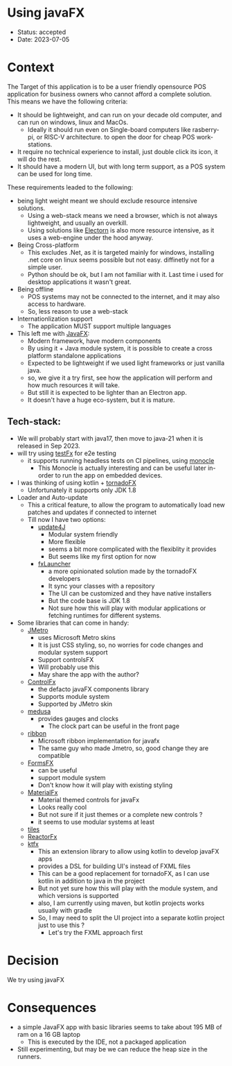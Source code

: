 # Using javaFX
 
* Status: accepted
* Date: 2023-07-05

# Context

The Target of this application is to be a user friendly opensource POS application for business owners who cannot afford a complete solution.
This means we have the following criteria:
- It should be lightweight, and can run on your decade old computer, and can run on windows, linux and MacOs.
  - Ideally it should run even on Single-board computers like rasberry-pi, or RISC-V architecture. to open the door for cheap POS work-stations.
- It require no technical experience to install, just double click its icon, it will do the rest.
- It should have a modern UI, but with long term support, as a POS system can be used for long time.

These requirements leaded to the following:
- being light weight meant we should exclude resource intensive solutions.
  - Using a web-stack means we need a browser, which is not always lightweight, and usually an overkill.
  - Using solutions like [Electorn](https://www.electronjs.org/) is also more resource intensive, as it uses a web-engine under the hood anyway.
- Being Cross-platform
  - This excludes .Net, as it is targeted mainly for windows, installing .net core on linux seems possible but not easy. diffinetly not for a simple user.
  - Python should be ok, but I am not familiar with it. Last time i used for desktop applications it wasn't great.
- Being offline
  - POS systems may not be connected to the internet, and it may also access to hardware.
  - So, less reason to use a web-stack
- Internationlization support
  - The application MUST support multiple languages
- This left me with [JavaFX](https://openjfx.io/):
  - Modern framework, have modern components
  - By using it + Java module system, it is possible to create a cross platform standalone applications
  - Expected to be lightweight if we used light frameworks or just vanilla java.
  - so, we give it a try first, see how the application will perform and how much resources it will take.
  - But still it is expected to be lighter than an Electron app.
  - It doesn't have a huge eco-system, but it is mature.

## Tech-stack:
- We will probably start with java17, then move to java-21 when it is released in Sep 2023.
- will try using [testFx](https://github.com/TestFX/TestFX) for e2e testing
  - it supports running headless tests on CI pipelines, using [monocle](https://wiki.openjdk.org/display/OpenJFX/Monocle)
    - This Monocle is actually interesting and can be useful later in-order to run the app on embedded devices.
- I was thinking of using kotlin + [tornadoFX](https://github.com/edvin/tornadofx)
  - Unfortunately it supports only JDK 1.8
- Loader and Auto-update
  - This a critical feature, to allow the program to automatically load new patches and updates if connected to internet
  - Till now I have two options:
    - [update4J](https://github.com/update4j/update4j)
      - Modular system friendly
      - More flexible
      - seems a bit more complicated with the flexiblity it provides
      - But seems like my first option for now
    - [fxLauncher](https://github.com/edvin/fxlauncher/tree/master)
      - a more opinionated solution made by the tornadoFX developers
      - It sync your classes with a repository
      - The UI can be customized and they have native installers
      - But the code base is JDK 1.8
      - Not sure how this will play with modular applications or fetching runtimes for different systems.
- Some libraries that can come in handy:
  - [JMetro](https://pixelduke.com/java-javafx-theme-jmetro/)
    - uses Microsoft Metro skins
    - It is just CSS styling, so, no worries for code changes and modular system support
    - Support controlsFX
    - Will probably use this
    - May share the app with the author?
  - [ControlFx](https://github.com/controlsfx/controlsfx)
    - the defacto javaFX components library
    - Supports module system
    - Supported by JMetro skin
  - [medusa](https://github.com/HanSolo/Medusa)
    - provides gauges and clocks
      - The clock part can be useful in the front page
  - [ribbon](https://pixelduke.com/fxribbon/)
    - Microsoft ribbon implementation for javafx
    - The same guy who made Jmetro, so, good change they are compatible
  - [FormsFX](https://github.com/dlsc-software-consulting-gmbh/FormsFX)
    - can be useful
    - support module system
    - Don't know how it will play with existing styling
  - [MaterialFx](https://github.com/palexdev/MaterialFX)
    - Material themed controls for javaFx
    - Looks really cool
    - But not sure if it just themes or a complete new controls ?
    - it seems to use modular systems at least
  - [tiles](https://github.com/HanSolo/tilesfx)
  - [ReactorFx](https://github.com/shadskii/ReactorFX)
  - [ktfx](https://github.com/hendraanggrian/ktfx)
    - This an extension library to allow using kotlin to develop javaFX apps
    - provides a DSL for building UI's instead of FXML files
    - This can be a good replacement for tornadoFX, as I can use kotlin in addition to java in the project
    - But not yet sure how this will play with the module system, and which versions is supported
    - also, I am currently using maven, but kotlin projects works usually with gradle
    - So, I may need to split the UI project into a separate kotlin project just to use this ?
      - Let's try the FXML approach first
# Decision

We try using javaFX

# Consequences
- a simple JavaFX app with basic libraries seems to take about 195 MB of ram on a 16 GB laptop
  - This is executed by the IDE, not a packaged application
- Still experimenting, but may be we can reduce the heap size in the runners.